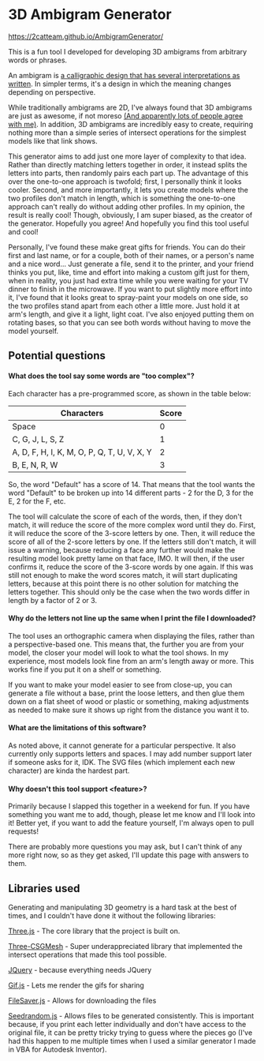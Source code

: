 # 3D Ambigram Generator

https://2catteam.github.io/AmbigramGenerator/

This is a fun tool I developed for developing 3D ambigrams from arbitrary words or phrases.

An ambigram is [a calligraphic design that has several interpretations as written](https://en.wikipedia.org/wiki/Ambigram). In simpler terms, it's a design in which the meaning changes depending on perspective.

While traditionally ambigrams are 2D, I've always found that 3D ambigrams are just as awesome, if not moreso [(And apparently lots of people agree with me)](https://www.reddit.com/r/3Dprinting/comments/aqogml/i_too_3d_printed_a_gift_for_my_girlfriend_for/). In addition, 3D ambigrams are incredibly easy to create, requiring nothing more than a simple series of intersect operations for the simplest models like that link shows.

This generator aims to add just one more layer of complexity to that idea. Rather than directly matching letters together in order, it instead splits the letters into parts, then randomly pairs each part up. The advantage of this over the one-to-one approach is twofold; first, I personally think it looks cooler. Second, and more importantly, it lets you create models where the two profiles don't match in length, which is something the one-to-one approach can't really do without adding other profiles. In my opinion, the result is really cool! Though, obviously, I am super biased, as the creator of the generator. Hopefully you agree! And hopefully you find this tool useful and cool!

Personally, I've found these make great gifts for friends. You can do their first and last name, or for a couple, both of their names, or a person's name and a nice word... Just generate a file, send it to the printer, and your friend thinks you put, like, time and effort into making a custom gift just for them, when in reality, you just had extra time while you were waiting for your TV dinner to finish in the microwave. If you want to put slightly more effort into it, I've found that it looks great to spray-paint your models on one side, so the two profiles stand apart from each other a little more. Just hold it at arm's length, and give it a light, light coat. I've also enjoyed putting them on rotating bases, so that you can see both words without having to move the model yourself.

## Potential questions

#### What does the tool say some words are "too complex"?

Each character has a pre-programmed score, as shown in the table below:

| Characters | Score |
| ---------- | ----- |
| Space | 0 |
| C, G, J, L, S, Z | 1 |
| A, D, F, H, I, K, M, O, P, Q, T, U, V, X, Y | 2 |
| B, E, N, R, W | 3 |

So, the word "Default" has a score of 14. That means that the tool wants the word "Default" to be broken up into 14 different parts - 2 for the D, 3 for the E, 2 for the F, etc.

The tool will calculate the score of each of the words, then, if they don't match, it will reduce the score of the more complex word until they do. First, it will reduce the score of the 3-score letters by one. Then, it will reduce the score of all of the 2-score letters by one. If the letters still don't match, it will issue a warning, because reducing a face any further would make the resulting model look pretty lame on that face, IMO. It will then, if the user confirms it, reduce the score of the 3-score words by one again. If this was still not enough to make the word scores match, it will start duplicating letters, because at this point there is no other solution for matching the letters together. This should only be the case when the two words differ in length by a factor of 2 or 3.

#### Why do the letters not line up the same when I print the file I downloaded?

The tool uses an orthographic camera when displaying the files, rather than a perspective-based one. This means that, the further you are from your model, the closer your model will look to what the tool shows. In my experience, most models look fine from an arm's length away or more. This works fine if you put it on a shelf or something.

If you want to make your model easier to see from close-up, you can generate a file without a base, print the loose letters, and then glue them down on a flat sheet of wood or plastic or something, making adjustments as needed to make sure it shows up right from the distance you want it to.

#### What are the limitations of this software?

As noted above, it cannot generate for a particular perspective. It also currently only supports letters and spaces. I may add number support later if someone asks for it, IDK. The SVG files (which implement each new character) are kinda the hardest part.

#### Why doesn't this tool support \<feature\>?

Primarily because I slapped this together in a weekend for fun. If you have something you want me to add, though, please let me know and I'll look into it! Better yet, if you want to add the feature yourself, I'm always open to pull requests!

There are probably more questions you may ask, but I can't think of any more right now, so as they get asked, I'll update this page with answers to them.

## Libraries used

Generating and manipulating 3D geometry is a hard task at the best of times, and I couldn't have done it without the following libraries:

[Three.js](https://threejs.org/) - The core library that the project is built on.

[Three-CSGMesh](https://github.com/manthrax/THREE-CSGMesh) - Super underappreciated library that implemented the intersect operations that made this tool possible.

[JQuery](https://jquery.com/) - because everything needs JQuery

[Gif.js](https://github.com/jnordberg/gif.js) - Lets me render the gifs for sharing

[FileSaver.js](https://github.com/eligrey/FileSaver.js/) - Allows for downloading the files

[Seedrandom.js](https://github.com/davidbau/seedrandom) - Allows files to be generated consistently. This is important because, if you print each letter individually and don't have access to the original file, it can be pretty tricky trying to guess where the pieces go (I've had this happen to me multiple times when I used a similar generator I made in VBA for Autodesk Inventor).
